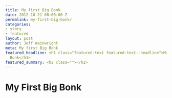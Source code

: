 ```yaml
---
title: My first Big Bonk
date: 2012-10-21 00:00:00 Z
permalink: my-first-big-bonk/
categories:
- story
- featured
layout: post
author: Jeff Wainwright
meta: My first Big Bonk
featured_headline: <h1 class="featured-text featured-text--headline">My First Big
  Bonk</h1>
featured_summary: <h2 class=""></h2>
---
```


# My First Big Bonk

